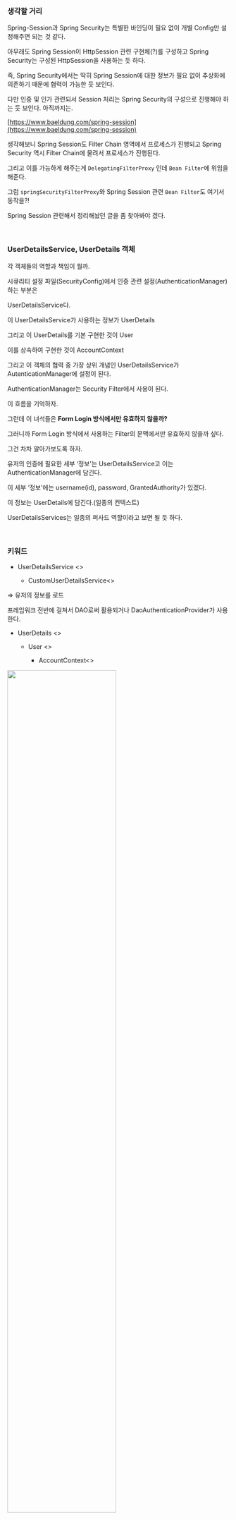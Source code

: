 ### 생각할 거리

Spring-Session과 Spring Security는 특별한 바인딩이 필요 없이 개별 Config만 설정해주면 되는 것 같다.

아무래도 Spring Session이 HttpSession 관련 구현체(?)를 구성하고 Spring Security는 구성된 HttpSession을 사용하는 듯 하다.

즉, Spring Security에서는 딱히 Spring Session에 대한 정보가 필요 없이 추상화에 의존하기 때문에 협력이 가능한 듯 보인다.

다만 인증 및 인가 관련되서 Session 처리는 Spring Security의 구성으로 진행해야 하는 듯 보인다. 아직까지는.

[https://www.baeldung.com/spring-session](https://www.baeldung.com/spring-session)

생각해보니 Spring Session도 Filter Chain 영역에서 프로세스가 진행되고 Spring Security 역시 Filter Chain에 물려서 프로세스가 진행된다.

그리고 이를 가능하게 해주는게 `DelegatingFilterProxy` 인데 `Bean Filter`에 위임을 해준다.

그럼 `springSecurityFilterProxy`와 Spring Session 관련 `Bean Filter`도 여기서 동작을?!

Spring Session 관련해서 정리해놨던 글을 좀 찾아봐야 겠다.

<br>

### UserDetailsService, UserDetails 객체

각 객체들의 역할과 책임이 뭘까.

시큐리티 설정 파일(SecurityConfig)에서 인증 관련 설정(AuthenticationManager)하는 부분은

UserDetailsService다.

이 UserDetailsService가 사용하는 정보가 UserDetails

그리고 이 UserDetails를 기본 구현한 것이 User 

이를 상속하여 구현한 것이 AccountContext

그리고 이 객체의 협력 중 가장 상위 개념인 UserDetailsService가 AutenticationManager에 설정이 된다.

AuthenticationManager는 Security Filter에서 사용이 된다.

이 흐름을 기억하자.

그런데 이 녀석들은 **Form Login 방식에서만 유효하지 않을까?**

그러니까 Form Login 방식에서 사용하는 Filter의 문맥에서만 유효하지 않을까 싶다.

그건 차차 알아가보도록 하자.

유저의 인증에 필요한 세부 ‘정보'는 UserDetailsService고 이는 AuthenticationManager에 담긴다.

이 세부 ‘정보'에는 username(id), password, GrantedAuthority가 있겠다.

이 정보는 UserDetails에 담긴다.(일종의 컨텍스트)

UserDetailsServices는 일종의 퍼사드 역할이라고 보면 될 듯 하다.

<br>

### 키워드

- UserDetailsService <<interface>>
    - CustomUserDetailsService<<implement>>

⇒ 유저의 정보를 로드

프레임워크 전반에 걸쳐서 DAO로써 활용되거나 DaoAuthenticationProvider가 사용한다.

- UserDetails <<interface>>
    - User <<implement>>
        - AccountContext<<implement>>

<img src="/assets/img/springsecurity/img11.png" width="70%" height="auto" >

---

<br>

### AuthenticationProvider 객체 활용 및 구현

위에서 구현 및 활용한 `UserDetailsService`가 반환하는 `UserDetails`에 대해서 검증을 진행해야 함

이러한 검증은 `AuthenticationProvider`중 하나가 사용되는데, 우리는 이를 구현한 `CustomAuthenticationProvider`를 활용할 예정

<br>

### CustomAuthenticationProvider

`AuthenticationManager(ProviderManager)`가 호출할 `CustomAuthenticationProvider`를 구현하여 인증 유저에 대한 검증 로직을 수행

<img src="/assets/img/springsecurity/img12.png" width="70%" height="auto" >

<script src="https://gist.github.com/BongHoLee/97a92ee649c610e7ac4dbf3b1701ecbc.js"></script>

<br>

### Logout 및 보안처리

- SecurityContextLogoutHandler를 사용할 수 있다.

<script src="https://gist.github.com/BongHoLee/ae253db98eb666efb474243bcb886770.js"></script>

<br>

### 이쯤에서 Spring Session과 함께 해보자.

[https://www.baeldung.com/spring-session-jdbc](https://www.baeldung.com/spring-session-jdbc)

[https://www.javadevjournal.com/spring/spring-session-with-jdbc/](https://www.javadevjournal.com/spring/spring-session-with-jdbc/)

- spring-session-jdbc

디펜던시를 확인해보면 자동으로 session 관련 sql을 실행할 수 있게끔 sql 파일을 갖고 있음.

Configuration에서 `@EnableJdbcHttpSession`을 해주면 안된다. → Spring Autoconfiguration이 작동하지 않음(직접 작성하는것으로 인식)

따라서 `@SpringBootApplication`과 함께 위 어노테이션을 붙여주자.

뭔가 postgresql은 sqlsession table을 직접 생성해줘야 하나보다..

그리고  Account 객체를 Serializable 구현을 해줘야한다. → 세션에 이 객체가 직렬화 되어 저장되나 보다.

---

<br>

### 인증 추가 정보 전달 및 설정

### WebAuthenticationDetails, AuthenticationDetailsSource

<img src="/assets/img/springsecurity/img13.png" width="70%" height="auto" >

- AuthenticationFilter(UsernamePasswordAuthenticationFilter)
    - Security Filter 중 인증에 대한 책임을 담당하는 필터
- WebAuthenticationDetails
    - 인증 과정 중 전달된 데이터를 저장
    - Authentication의 details 속성에 저장
- AuthenticationDetailsSource
    - WebAuthenticationDetails 객체를 생성

클라이언트가 인증 정보(username, password) 외의 데이터를 전달하는 경우가 있다.

그리고 이 데이터들은 인증 과정, 인증 이후 등에서 필요할 때 사용이 되어야 할 수 있다.

이 때 이 정보들을 `Authentication` 객체의 `details` 속성에 담아서 저장을 하여 사용하는데, 이 `details` 객체의 타입은 `object`로써 어떤 타입도 저장이 가능하다.

그리고 그 `details` 중 하나가 바로 `WebAuthenticationDetails`이다. 

`WebAuthenticationDetails` 객체를 생성하는 객체가 `AuthenticationDetailsSource`

즉, `WebAuthenticationDetails` 객체는 클라이언트가 추가적으로 전달하는 데이터를 저장한다.

스프링 시큐리티는 기본적으로 `remoteAddress, SessionId`는 제공한다.

간단하게 AuthenticationFilter의 구현체 중 하나인 `UsernamePasswordAuthenticationFilter`의 코드를 살펴보면

<script src="https://gist.github.com/BongHoLee/1affab1538cd6d10622c6ba9d9d6f820.js"></script>

추가 설명이 필요 없이 위 코드의 주석을 확인해보면 

- 클라이언트의 요청
- AuthenticationFilter(UsernamePasswordAuthenticationFilter)가 호출됨
    - 클라이언트가 전달한 request로부터 username, password를 얻어옴
    - 인증을 위한(아직 인증은 안된) Authentication(UsernamePasswordAuthenticationToken) 생성
    - 생성한 Authentication에 details 속성 설정(setDetails)
- AuthenticationDetailsSource가 WebAuthenticationDetails를 세팅

이 `details`는 `Authentication` 객체가 활용될 수 있는 곳이라면 어디든 전역적으로 사용 할 수 있다.

<br>

### 인증 성공 핸들러

<img src="/assets/img/springsecurity/img14.png" width="70%" height="auto" >

인증 성공 핸들러에서 세션에 필요한 요소들을 추가하는 등 처리할 수 있을듯.

<br>

### CustomAuthenticationSuccessHandler

인증 성공 이후 `AuthenticationSuccessHanlder`를 호출하여 후속 작업을 할 수 있다.

`AuthenticationSuccessHadnler`는 인터페이스라서 아래 두 개 작업이 가능하다.

- 직접 구현체를 만들어서 등록한다.
- 스프링 시큐리티가 기본적으로 제공하는 클래스를 상속하여 추가 구현한다.

강좌에서는 상속을 이용해서 진행

<br>

<script src="https://gist.github.com/BongHoLee/6a6873cda225a8284e68d583e2f734b1.js"></script>

<br>

### 인증 실패 핸들러 구현

<img src="/assets/img/springsecurity/img15.png" width="70%" height="auto" >

인증 실패 시 AuthenticationFilter는 AuthenticationFailureHandler를 호출한다.

그리고 `AuthenticationFailureHandler`는 인터페이스로, 사용하는 방법에는 두 가지가 있다.

- 직접 구현체 구현 및 등록
- 스프링 시큐리티가 기본적으로 제공하는 구현체 상속

이번 강좌에서는 기본적으로 제공하는 구현체를 상속하는 방법으로 진행한다.

<br>

### CustomAuthenticationFailureHandler

<script src="https://gist.github.com/BongHoLee/ecba144a71d4f89c61eda0cc96817cbc.js"></script>

인증 프로세스 중 발생한 예외에 대해서 각각 에러 메시지를 설정했다.

그리고 인증 실패에 따른 이동 경로는 `/login?error=true&exception = errorMessage` 처럼 처리를 하고 이후 작업에 대해서 부모 클래스에 위임을 해준다.

이렇게 이동 경로로 redirect하게 되면 login Controller가 위 요청을 받아 처리한다.

<br>

### 인증 거부(인가 안됨) 처리

인증은 성공했지만 성공 이후 클라이언트가 접근하려는 자원에 대한 권한이 없을 경우 `인가 예외`(AcessDeniedException)가 발생하게 된다.

`인가 예외`는 **인증 필터가 처리하는게 아니라 `ExceptionTranslationFilter`가 처리**한다.

즉, 유저에 대한 인증은 처리되었지만 인증과 동시에 접근하려는 자원에 대한 `인가 예외`(AccessDeniedException)가 발생한 경우 
`ExceptionTranslationFilter`에서 `AccessDeniedHandler`를 호출하여 처리한다.

우리는 여기서 `AccessDeniedHandler`를 구현해보자.

<br>

### CustomAccessDeniedHandler

<script src="https://gist.github.com/BongHoLee/70452748172a996a215e7ab0195f3667.js"></script>